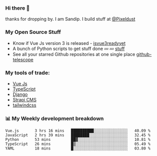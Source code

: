 ### Hi there 👋

thanks for dropping by.
I am Sandip. I build stuff at [@Pixeldust](github.com/pixeldust-in/)

###  **My Open Source Stuff**

 - Know if Vue Js version 3 is released -  [isvue3readyyet](https://github.com/sandiprb/isvue3readyyet)
 - A bunch of Python scripts to get stuff done 💤 💤 [stuff](https://github.com/sandiprb/stuff)
 - See all your starred Github repositories at one single place [github-telescope](https://github.com/sandiprb/github-telescope)



###  **My tools of trade:**
 - [Vue Js](https://github.com/vuejs/vue/)
 - [TypeScript](https://github.com/microsoft/TypeScript)
 - [Django](github.com/django/django)
 - [Strapi CMS](github.com/strapi/strapi)
 - [tailwindcss](https://github.com/tailwindlabs/tailwindcss)


###  📊 **My Weekly development breakdown**
<!--START_SECTION:waka-->
```text
Vue.js       3 hrs 16 mins   ██████████░░░░░░░░░░░░░░░   40.09 % 
JavaScript   2 hrs 39 mins   ████████░░░░░░░░░░░░░░░░░   32.45 % 
Python       53 mins         ██▓░░░░░░░░░░░░░░░░░░░░░░   10.81 % 
TypeScript   26 mins         █▒░░░░░░░░░░░░░░░░░░░░░░░   05.49 % 
YAML         18 mins         █░░░░░░░░░░░░░░░░░░░░░░░░   03.80 % 
```
<!--END_SECTION:waka-->
